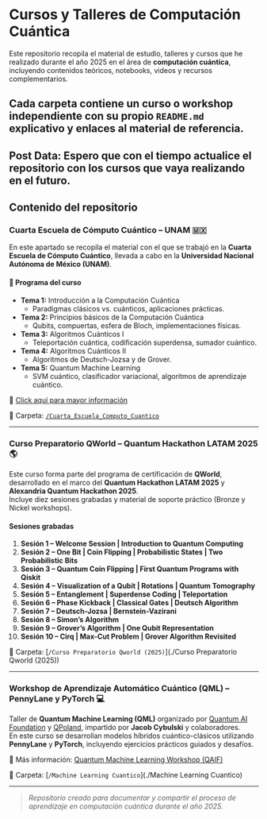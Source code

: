 # Cursos y Talleres de Computación Cuántica 

Este repositorio recopila el material de estudio, talleres y cursos que he realizado durante el año 2025 en el área de **computación cuántica**, incluyendo contenidos teóricos, notebooks, videos y recursos complementarios.  

Cada carpeta contiene un curso o workshop independiente con su propio `README.md` explicativo y enlaces al material de referencia.
---
Post Data: Espero que con el tiempo actualice el repositorio con los cursos que vaya realizando en el futuro.
---

##  Contenido del repositorio

###  Cuarta Escuela de Cómputo Cuántico – UNAM 🇲🇽

En este apartado se recopila el material con el que se trabajó en la **Cuarta Escuela de Cómputo Cuántico**, llevada a cabo en la **Universidad Nacional Autónoma de México (UNAM)**.

#### 🧩 Programa del curso

- **Tema 1:** Introducción a la Computación Cuántica  
  - Paradigmas clásicos vs. cuánticos, aplicaciones prácticas.  
- **Tema 2:** Principios básicos de la Computación Cuántica  
  - Qubits, compuertas, esfera de Bloch, implementaciones físicas.  
- **Tema 3:** Algoritmos Cuánticos I  
  - Teleportación cuántica, codificación superdensa, sumador cuántico.  
- **Tema 4:** Algoritmos Cuánticos II  
  - Algoritmos de Deutsch-Jozsa y de Grover.  
- **Tema 5:** Quantum Machine Learning  
  - SVM cuántico, clasificador variacional, algoritmos de aprendizaje cuántico.  

🔗 [Click aquí para mayor información](https://computo-cuantico.unam.mx/)

📁 Carpeta: [`/Cuarta_Escuela_Computo_Cuantico`](./Cuarta_Escuela_Computo_Cuantico)

---

### Curso Preparatorio QWorld – Quantum Hackathon LATAM 2025 🌎

Este curso forma parte del programa de certificación de **QWorld**, desarrollado en el marco del **Quantum Hackathon LATAM 2025** y **Alexandria Quantum Hackathon 2025**.  
Incluye diez sesiones grabadas y material de soporte práctico (Bronze y Nickel workshops).

####  Sesiones grabadas

1. **Sesión 1 – Welcome Session | Introduction to Quantum Computing**  
2. **Sesión 2 – One Bit | Coin Flipping | Probabilistic States | Two Probabilistic Bits**  
3. **Sesión 3 – Quantum Coin Flipping | First Quantum Programs with Qiskit**  
4. **Sesión 4 – Visualization of a Qubit | Rotations | Quantum Tomography**  
5. **Sesión 5 – Entanglement | Superdense Coding | Teleportation**  
6. **Sesión 6 – Phase Kickback | Classical Gates | Deutsch Algorithm**  
7. **Sesión 7 – Deutsch-Jozsa | Bernstein-Vazirani**  
8. **Sesión 8 – Simon’s Algorithm**  
9. **Sesión 9 – Grover’s Algorithm | One Qubit Representation**  
10. **Sesión 10 – Cirq | Max-Cut Problem | Grover Algorithm Revisited**  



📁 Carpeta: [`/Curso Preparatorio Qworld (2025)`](./Curso Preparatorio Qworld (2025))

---

###  Workshop de Aprendizaje Automático Cuántico (QML) – PennyLane y PyTorch 💻

Taller de **Quantum Machine Learning (QML)** organizado por [Quantum AI Foundation](https://www.qaif.org/) y [QPoland](https://qworld.net/qpoland/), impartido por **Jacob Cybulski** y colaboradores.  
En este curso se desarrollan modelos híbridos cuántico-clásicos utilizando **PennyLane** y **PyTorch**, incluyendo ejercicios prácticos guiados y desafíos.


🔗 Más información: [Quantum Machine Learning Workshop (QAIF)](https://www.qaif.org/events/workshops/qml-workshop-11-12-10-2025)

📁 Carpeta: [`/Machine Learning Cuantico`](./Machine Learning Cuantico)

---
> _Repositorio creado para documentar y compartir el proceso de aprendizaje en computación cuántica durante el año 2025._
